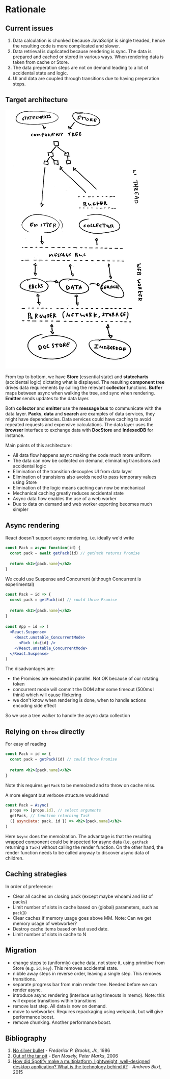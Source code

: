 # Rationale

## Current issues

1. Data calculation is chunked because JavaScript is single treaded, hence the resulting code is more complicated and slower.
2. Data retrieval is duplicated because rendering is sync. The data is prepared and cached or stored in various ways. When rendering data is taken from cache or Store.
3. The data preperation steps are not on demand leading to a lot of accidental state and logic.
4. UI and data are coupled through transitions due to having preperation steps.

## Target architecture

![diagram](diagram.png)

From top to bottom, we have **Store** (essential state) and **statecharts** (accidental logic) dictating what is displayed. The resulting **component tree** drives data requirements by calling the relevant **collector** functions. **Buffer** maps between async when walking the tree, and sync when rendering. **Emitter** sends updates to the data layer.

Both **collector** and **emitter** use the **message bus** to communicate with the data layer. **Packs**, **data** and **search** are examples of data services, they might have dependencies. Data services could have caching to avoid repeated requests and expensive calculations. The data layer uses the **browser** interface to exchange data with **DocStore** and **IndexedDB** for instance.

Main points of this architecture:

- All data flow happens async making the code much more uniform
- The data can now be collected on demand, eliminating transitions and accidental logic
- Elimination of the transition decouples UI from data layer
- Elimination of transisions also avoids need to pass temporary values using Store
- Elimination of the logic means caching can now be mechanical
- Mechanical caching greatly reduces accidental state
- Async data flow enables the use of a web worker
- Due to data on demand and web worker exporting becomes much simpler

## Async rendering

React doesn't support async rendering, i.e. ideally we'd write

```jsx
const Pack = async function(id) {
  const pack = await getPack(id) // getPack returns Promise

  return <h2>{pack.name}</h2>
}
```

We could use Suspense and Concurrent (although Concurrent is experimental)

```jsx
const Pack = id => {
  const pack = getPack(id) // could throw Promise

  return <h2>{pack.name}</h2>
}

const App = id => (
  <React.Suspense>
    <React.unstable_ConcurrentMode>
      <Pack id={id} />
    </React.unstable_ConcurrentMode>
  </React.Suspense>
)
```

The disadvantages are:

- the Promises are executed in parallel. Not OK because of our rotating token
- concurrent mode will commit the DOM after some timeout (500ms I think) which will cause flickering
- we don't know when rendering is done, when to handle actions encoding side effect

So we use a tree walker to handle the async data collection

## Relying on `throw` directly

For easy of reading

```jsx
const Pack = id => {
  const pack = getPack(id) // could throw Promise

  return <h2>{pack.name}</h2>
}
```

Note this requires `getPack` to be memoized and to throw on cache miss.

A more elegant but verbose structure would read

```jsx
const Pack = Async(
  props => [props.id], // select arguments
  getPack, // function returning Task
  ({ asyncData: pack, id }) => <h2>{pack.name}</h2>
)
```

Here `Async` does the memoization. The advantage is that the resulting wrapped component could be inspected for async data (i.e. `getPack` returning a `Task`) without calling the render function. On the other hand, the render function needs to be called anyway to discover async data of children.

## Caching strategies

In order of preference:

- Clear all caches on closing pack (except maybe whoami and list of packs)
- Limit number of slots in cache based on (global) parameters, such as `packID`
- Clear caches if memory usage goes above MM. Note: Can we get memory usage of webworker?
- Destroy cache items based on last used date.
- Limit number of slots in cache to N

## Migration

- change steps to (uniformly) cache data, not store it, using primitive from Store (e.g. `id`, `key`). This removes accidental state.
- nibble away steps in reverse order, leaving a single step. This removes transitions.
- separate progress bar from main render tree. Needed before we can render async.
- introduce async rendering (interlace using timeouts in memo). Note: this will expose transitions within transitions
- remove last step. All data is now on demand.
- move to webworker. Requires repackaging using webpack, but will give performance boost.
- remove chunking. Another performance boost.

## Bibliography

1. [No silver bullet](http://faculty.salisbury.edu/~xswang/Research/Papers/SERelated/no-silver-bullet.pdf) - _Frederick P. Brooks, Jr._, 1986
2. [Out of the tar pit](https://github.com/papers-we-love/papers-we-love/blob/master/design/out-of-the-tar-pit.pdf) - _Ben Mosely, Peter Marks_, 2006
3. [How did Spotify make a multiplatform, lightweight, well-designed desktop application? What is the technology behind it?](https://www.quora.com/How-did-Spotify-make-a-multiplatform-lightweight-well-designed-desktop-application-What-is-the-technology-behind-it) - _Andreas Blixt_, 2015
